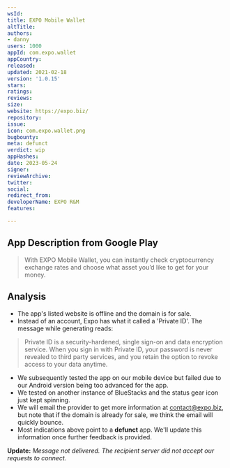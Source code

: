 ```yaml
---
wsId: 
title: EXPO Mobile Wallet
altTitle: 
authors:
- danny
users: 1000
appId: com.expo.wallet
appCountry: 
released: 
updated: 2021-02-18
version: '1.0.15'
stars: 
ratings: 
reviews: 
size: 
website: https://expo.biz/
repository: 
issue: 
icon: com.expo.wallet.png
bugbounty: 
meta: defunct
verdict: wip
appHashes: 
date: 2023-05-24
signer: 
reviewArchive: 
twitter: 
social: 
redirect_from: 
developerName: EXPO R&M
features: 

---
```


## App Description from Google Play 

> With EXPO Mobile Wallet, you can instantly check cryptocurrency exchange rates and choose what asset you’d like to get for your money.

## Analysis 

- The app's listed website is offline and the domain is for sale.
- Instead of an account, Expo has what it called a 'Private ID'. The message while generating reads:

> Private ID is a security-hardened, single sign-on and data encryption service. When you sign in with Private ID, your password is never revealed to third party services, and you retain the option to revoke access to your data anytime. 

- We subsequently tested the app on our mobile device but failed due to our Android version being too advanced for the app. 
- We tested on another instance of BlueStacks and the status gear icon just kept spinning. 
- We will email the provider to get more information at contact@expo.biz, but note that if the domain is already for sale, we think the email will quickly bounce.
- Most indications above point to a **defunct** app. We'll update this information once further feedback is provided. 

**Update:** *Message not delivered. The recipient server did not accept our requests to connect.*
 

